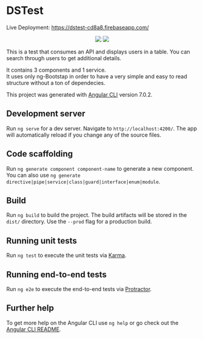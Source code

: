 # DSTest
Live Deployment: https://dstest-cd8a8.firebaseapp.com/
<p align="center">
  <a href="https://angular.io/"><img src="https://img.shields.io/badge/Framework-Angular 7-red.svg"></a>
  <a href="https://ng-bootstrap.github.io/"><img src="https://img.shields.io/badge/Modules-ng--Bootstrap-blue.svg"></a>
</p>
<p>
This is a test that consumes an API and displays users in a table. You can search through users to get additional details. 
</p>
It contains 3 components and 1 service. <br>
It uses only ng-Bootstap in order to have a very simple and easy to read structure without a ton of dependecies.
<p>

This project was generated with [Angular CLI](https://github.com/angular/angular-cli) version 7.0.2.
</p>

## Development server

Run `ng serve` for a dev server. Navigate to `http://localhost:4200/`. The app will automatically reload if you change any of the source files.

## Code scaffolding

Run `ng generate component component-name` to generate a new component. You can also use `ng generate directive|pipe|service|class|guard|interface|enum|module`.

## Build

Run `ng build` to build the project. The build artifacts will be stored in the `dist/` directory. Use the `--prod` flag for a production build.

## Running unit tests

Run `ng test` to execute the unit tests via [Karma](https://karma-runner.github.io).

## Running end-to-end tests

Run `ng e2e` to execute the end-to-end tests via [Protractor](http://www.protractortest.org/).

## Further help

To get more help on the Angular CLI use `ng help` or go check out the [Angular CLI README](https://github.com/angular/angular-cli/blob/master/README.md).
